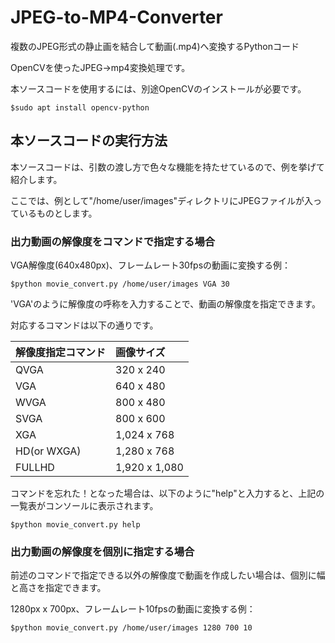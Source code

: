 # JPEG-to-MP4-Converter
複数のJPEG形式の静止画を結合して動画(.mp4)へ変換するPythonコード

OpenCVを使ったJPEG->mp4変換処理です。

本ソースコードを使用するには、別途OpenCVのインストールが必要です。
```
$sudo apt install opencv-python
```

## 本ソースコードの実行方法

本ソースコードは、引数の渡し方で色々な機能を持たせているので、例を挙げて紹介します。

ここでは、例として"/home/user/images"ディレクトリにJPEGファイルが入っているものとします。

### 出力動画の解像度をコマンドで指定する場合

VGA解像度(640x480px)、フレームレート30fpsの動画に変換する例：
```
$python movie_convert.py /home/user/images VGA 30
```
'VGA'のように解像度の呼称を入力することで、動画の解像度を指定できます。

対応するコマンドは以下の通りです。

|解像度指定コマンド|画像サイズ|
|:---|:---|
|QVGA|320 x 240|
|VGA|640 x 480|
|WVGA|800 x 480|
|SVGA|800 x 600|
|XGA|1,024 x 768|
|HD(or WXGA)|1,280 x 768|
|FULLHD|1,920 x 1,080|

コマンドを忘れた！となった場合は、以下のように"help"と入力すると、上記の一覧表がコンソールに表示されます。
```
$python movie_convert.py help
```

### 出力動画の解像度を個別に指定する場合

前述のコマンドで指定できる以外の解像度で動画を作成したい場合は、個別に幅と高さを指定できます。

1280px x 700px、フレームレート10fpsの動画に変換する例：
```
$python movie_convert.py /home/user/images 1280 700 10
```

